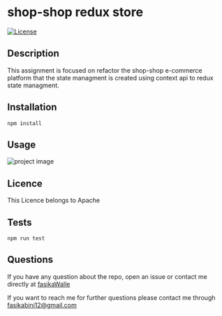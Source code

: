 # shop-shop redux store

[![License](https://img.shields.io/badge/License-Apache%202.0-yellow.svg)](https://opensource.org/licenses/Apache-2.0)

## Description

This assignment is focused on refactor the shop-shop e-commerce platform that the state managment is created using context api to redux state managment.

## Installation

`npm install`

## Usage

![project image](../Assets/images/shop.png)

## Licence

This Licence belongs to Apache

## Tests

`npm run test`

## Questions

If you have any question about the repo, open an issue or contact me directly at [fasikaWalle](https://github.com/fasikaWalle/)

If you want to reach me for further questions please contact me through fasikabini12@gmail.com
